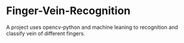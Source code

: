 # Finger-Vein-Recognition
A project uses opencv-python and machine leaning to recognition and classify vein of different fingers.

